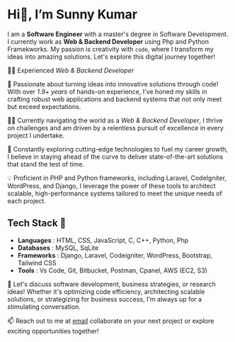 # Hi👋, I’m Sunny Kumar

I am a **Software Engineer** with a master's degree in Software Development. I currently work as **Web & Backend Developer** using Php and Python Framekworks. My passion is creativity with `code`, where I transform my ideas into amazing solutions. Let's explore this digital journey together!

👨‍💻 Experienced *Web & Backend Developer*

🚀 Passionate about turning ideas into innovative solutions through code! With over *1.9+ years* of hands-on experience, I've honed my skills in crafting robust web applications and backend systems that not only meet but exceed expectations.

👨‍🚀 Currently navigating the world as a *Web & Backend Developer*, I thrive on challenges and am driven by a relentless pursuit of excellence in every project I undertake.

🌱 Constantly exploring cutting-edge technologies to fuel my career growth, I believe in staying ahead of the curve to deliver state-of-the-art solutions that stand the test of time.

💡 Proficient in PHP and Python frameworks, including Laravel, CodeIgniter, WordPress, and Django, I leverage the power of these tools to architect scalable, high-performance systems tailored to meet the unique needs of each project.

## Tech Stack 🚀
- **Languages**  : HTML, CSS, JavaScript, C, C++, Python, Php
- **Databases**  : MySQL, SqLite
- **Frameworks** : Django, Laravel, Codeigniter, WordPress, Bootstrap, Tailwind CSS
- **Tools**      : Vs Code, Git, Bitbucket, Postman, Cpanel, AWS (EC2, S3)
  
💬 Let's discuss software development, business strategies, or research ideas! Whether it's optimizing code efficiency, architecting scalable solutions, or strategizing for business success, I'm always up for a stimulating conversation.

📫 Reach out to me at [email](mailto:sunnyk.kongu.com) collaborate on your next project or explore exciting opportunities together!
